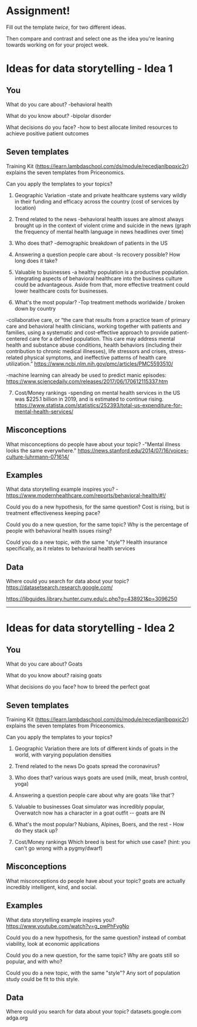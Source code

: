 # Assignment!

Fill out the template *twice*, for two different ideas.

Then compare and contrast and select one as the idea you're leaning towards
working on for your project week.


# Ideas for data storytelling - Idea 1

## You

What do you care about?
-behavioral health

What do you know about?
-bipolar disorder

What decisions do you face?
-how to best allocate limited resources to achieve positive patient outcomes

## Seven templates

Training Kit (https://learn.lambdaschool.com/ds/module/recedjanlbpqxic2r) explains the seven templates from Priceonomics.

Can you apply the templates to your topics? 

1. Geographic Variation
-state and private healthcare systems vary wildly in their funding and efficacy across the country
(cost of services by location)

2. Trend related to the news
-behavioral health issues are almost always brought up in the context of violent crime and suicide in the news
(graph the frequency of mental health language in news headlines over time)

3. Who does that?
-demographic breakdown of patients in the US

4. Answering a question people care about
-Is recovery possible? How long does it take?

5. Valuable to businesses
-a healthy population is a productive population. integrating aspects of behavioral healthcare into the business culture could be advantageous. Aside from that, more effective treatment could lower healthcare costs for businesses.

6. What's the most popular?
-Top treatment methods worldwide / broken down by country

-collaborative care, or “the care that results from a practice team of primary care and behavioral health clinicians, working together with patients and families, using a systematic and cost-effective approach to provide patient-centered care for a defined population. This care may address mental health and substance abuse conditions, health behaviors (including their contribution to chronic medical illnesses), life stressors and crises, stress-related physical symptoms, and ineffective patterns of health care utilization.”
https://www.ncbi.nlm.nih.gov/pmc/articles/PMC5593510/

-machine learning can already be used to predict manic episodes:
https://www.sciencedaily.com/releases/2017/06/170612115337.htm

7. Cost/Money rankings
-spending on mental health services in the US was $225.1 billion in 2019, and is estimated to continue rising.
https://www.statista.com/statistics/252393/total-us-expenditure-for-mental-health-services/

## Misconceptions

What misconceptions do people have about your topic?
-"Mental illness looks the same everywhere."
https://news.stanford.edu/2014/07/16/voices-culture-luhrmann-071614/

## Examples

What data storytelling example inspires you?
-https://www.modernhealthcare.com/reports/behavioral-health/#!/

Could you do a new hypothesis, for the same question?
Cost is rising, but is treatment effectiveness keeping pace?

Could you do a new question, for the same topic?
Why is the percentage of people with behavioral health issues rising?

Could you do a new topic, with the same "style"?
Health insurance specifically, as it relates to behavioral health services

## Data

Where could you search for data about your topic?
https://datasetsearch.research.google.com/

https://libguides.library.hunter.cuny.edu/c.php?g=438921&p=3096250

---

# Ideas for data storytelling - Idea 2

## You

What do you care about?
Goats

What do you know about?
raising goats

What decisions do you face?
how to breed the perfect goat

## Seven templates

Training Kit (https://learn.lambdaschool.com/ds/module/recedjanlbpqxic2r) explains the seven templates from Priceonomics.

Can you apply the templates to your topics? 

1. Geographic Variation
there are lots of different kinds of goats in the world, with varying population densities

2. Trend related to the news
Do goats spread the coronavirus?

3. Who does that?
various ways goats are used (milk, meat, brush control, yoga)

4. Answering a question people care about
why are goats 'like that'?

5. Valuable to businesses
Goat simulator was incredibly popular, Overwatch now has a character in a goat outfit -- goats are IN

6. What's the most popular?
Nubians, Alpines, Boers, and the rest - How do they stack up?

7. Cost/Money rankings
Which breed is best for which use case? (hint: you can't go wrong with a pygmy/dwarf)

## Misconceptions

What misconceptions do people have about your topic?
goats are actually incredibly intelligent, kind, and social.

## Examples

What data storytelling example inspires you?
https://www.youtube.com/watch?v=g_pwPhFvgNo

Could you do a new hypothesis, for the same question?
instead of combat viability, look at economic applications

Could you do a new question, for the same topic?
Why are goats still so popular, and with who?

Could you do a new topic, with the same "style"?
Any sort of population study could be fit to this style.

## Data

Where could you search for data about your topic?
datasets.google.com
adga.org
